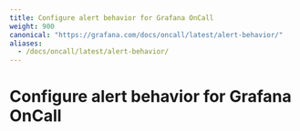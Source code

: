```yaml
---
title: Configure alert behavior for Grafana OnCall
weight: 900
canonical: "https://grafana.com/docs/oncall/latest/alert-behavior/"
aliases:
  - /docs/oncall/latest/alert-behavior/
---
```


# Configure alert behavior for Grafana OnCall

